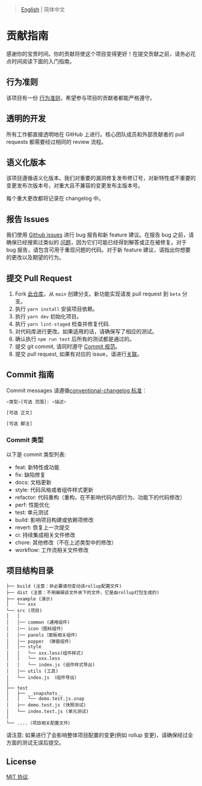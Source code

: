 > [English](./CONTRIBUTING.EN.md) | 简体中文
> 
# 贡献指南

感谢你的宝贵时间。你的贡献将使这个项目变得更好！在提交贡献之前，请务必花点时间阅读下面的入门指南。

## 行为准则

该项目有一份 [行为准则](./CODE_OF_CONDUCT.md)，希望参与项目的贡献者都能严格遵守。

## 透明的开发

所有工作都直接透明地在 GitHub 上进行。核心团队成员和外部贡献者的 pull requests 都需要经过相同的 review 流程。

## 语义化版本

该项目遵循语义化版本。我们对重要的漏洞修复发布修订号，对新特性或不重要的变更发布次版本号，对重大且不兼容的变更发布主版本号。

每个重大更改都将记录在 changelog 中。

## 报告 Issues

我们使用 [Github issues](https://github.com/LIjiAngChen8/datepicker-pro-vue/issues) 进行 bug 报告和新 feature 建议。在报告 bug 之前，请确保已经搜索过类似的 [问题](https://github.com/LIjiAngChen8/datepicker-pro-vue/issues)，因为它们可能已经得到解答或正在被修复。对于 bug 报告，请包含可用于重现问题的代码。对于新 feature 建议，请指出你想要的更改以及期望的行为。

## 提交 Pull Request

1. Fork [此仓库](https://github.com/LIjiAngChen8/datepicker-pro-vue)，从 `main` 创建分支。新功能实现请发 pull request 到 `beta` 分支。
2. 执行 `yarn install` 安装项目依赖。
3. 执行 `yarn dev` 初始化项目。
4. 执行 `yarn lint-staged` 检查并修复代码.
5. 对代码库进行更改。如果适用的话，请确保写了相应的测试。
6. 确认执行 `npm run test` 后所有的测试都是通过的。
7. 提交 git commit, 请同时遵守 [Commit 规范](#commit-指南)。
8. 提交 pull request, 如果有对应的 issue，请进行[关联](https://docs.github.com/en/issues/tracking-your-work-with-issues/linking-a-pull-request-to-an-issue#linking-a-pull-request-to-an-issue-using-a-keyword)。

## Commit 指南

Commit messages 请遵循[conventional-changelog 标准](https://www.conventionalcommits.org/en/v1.0.0/)：

```bash
<类型>[可选 范围]: <描述>

[可选 正文]

[可选 脚注]
```

### Commit 类型

以下是 commit 类型列表:

- feat: 新特性或功能
- fix: 缺陷修复
- docs: 文档更新
- style: 代码风格或者组件样式更新
- refactor: 代码重构（重构，在不影响代码内部行为、功能下的代码修改）
- perf: 性能优化
- test: 单元测试
- build: 影响项目构建或依赖项修改
- revert: 恢复上一次提交
- ci: 持续集成相关文件修改
- chore: 其他修改（不在上述类型中的修改）
- workflow: 工作流相关文件修改


## 项目结构目录

```
├── build (注意：非必要请勿变动该rollup配置文件)
├── dist (注意：不用编辑该文件夹下的文件，它是由rollup打包生成的)
├── example (演示)
│   └── xxx
└── src (项目)
│   │
│   │── common (通用组件)
│   │── icon（图标组件）
│   │── panels（面板相关组件）
│   │── popper （弹窗组件）
│   │── style
│   │   └── xxx.less(组件样式)
│   │   └── xxx.less
│   │   └── index.js (组件样式导出)
│   │── utils (工具)
│   └── index.js （组件导出）
│
├── test
│   ├── __snapshots__
│   │   └── demo.test.js.snap
│   ├── demo.test.js (快照测试)
│   └── index.test.js (单元测试)
│ 
└── ....（项目相关配置文件）

```

请注意: 如果进行了会影响整体项目配置的变更(例如 rollup 变更)，请确保经过全方面的测试无误后提交。

## License

[MIT 协议](./LICENSE).
